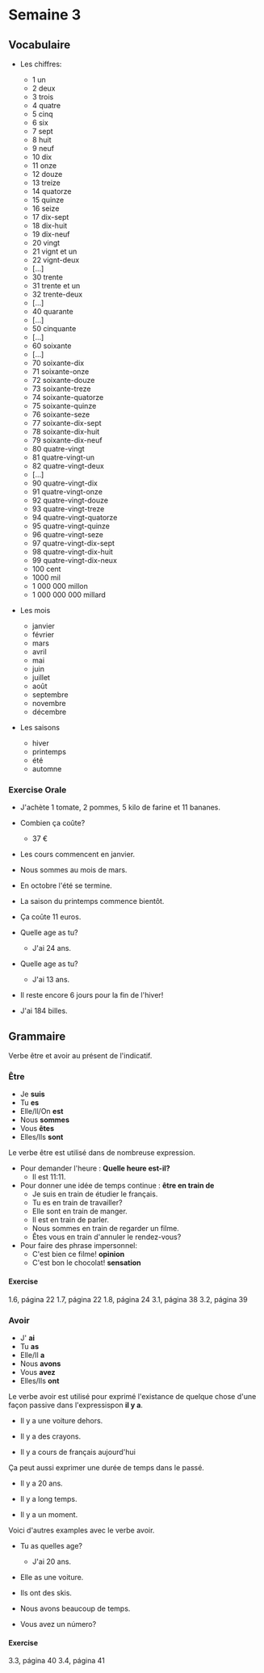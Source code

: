 

# Semaine 3

## Vocabulaire


* Les chiffres:
  * 1 un
  * 2 deux
  * 3 trois
  * 4 quatre
  * 5 cinq
  * 6 six
  * 7 sept
  * 8 huit
  * 9 neuf
  * 10 dix
  * 11 onze
  * 12 douze
  * 13 treize
  * 14 quatorze
  * 15 quinze
  * 16 seize
  * 17 dix-sept
  * 18 dix-huit
  * 19 dix-neuf
  * 20 vingt
  * 21 vignt et un
  * 22 vignt-deux
  * [...]
  * 30 trente
  * 31 trente et un
  * 32 trente-deux
  * [...]
  * 40 quarante
  * [...]
  * 50 cinquante
  * [...]
  * 60 soixante
  * [...]
  * 70 soixante-dix
  * 71 soixante-onze
  * 72 soixante-douze
  * 73 soixante-treze
  * 74 soixante-quatorze
  * 75 soixante-quinze
  * 76 soixante-seze
  * 77 soixante-dix-sept
  * 78 soixante-dix-huit
  * 79 soixante-dix-neuf
  * 80 quatre-vingt
  * 81 quatre-vingt-un
  * 82 quatre-vingt-deux
  * [...]
  * 90 quatre-vingt-dix
  * 91 quatre-vingt-onze
  * 92 quatre-vingt-douze
  * 93 quatre-vingt-treze
  * 94 quatre-vingt-quatorze
  * 95 quatre-vingt-quinze
  * 96 quatre-vingt-seze
  * 97 quatre-vingt-dix-sept
  * 98 quatre-vingt-dix-huit
  * 99 quatre-vingt-dix-neux
  * 100 cent
  * 1000 mil
  * 1 000 000 millon
  * 1 000 000 000 millard

* Les mois
  * janvier
  * février
  * mars
  * avril 
  * mai
  * juin
  * juillet
  * août
  * septembre
  * novembre
  * décembre

* Les saisons
  * hiver
  * printemps
  * été
  * automne

### Exercise Orale

- J'achète 1 tomate, 2 pommes, 5 kilo de farine et 11 bananes.

- Combien ça coûte?
  - 37 €

- Les cours commencent en janvier.

- Nous sommes au mois de mars.

- En octobre l'été se termine.

- La saison du printemps commence bientôt.

- Ça coûte 11 euros.

- Quelle age as tu?
  - J'ai 24 ans.

- Quelle age as tu?
  - J'ai 13 ans.

- Il reste encore 6 jours pour la fin de l'hiver!

- J'ai 184 billes.

## Grammaire

Verbe être et avoir au présent de l'indicatif.

### Être

* Je **suis**
* Tu **es**
* Elle/Il/On **est**
* Nous **sommes**
* Vous **êtes**
* Elles/Ils **sont**

Le verbe être est utilisé dans de nombreuse expression.

* Pour demander l'heure : **Quelle heure est-il?** 
  * Il est 11:11.
* Pour donner une idée de temps continue : **être en train de**
  * Je suis en train de étudier le français.
  * Tu es en train de travailler?
  * Elle sont en train de manger.
  * Il est en train de parler.
  * Nous sommes en train de regarder un filme.
  * Êtes vous en train d'annuler le rendez-vous?
* Pour faire des phrase impersonnel:
  * C'est bien ce filme! **opinion**
  * C'est bon le chocolat! **sensation**


#### Exercise

1.6, página 22
1.7, página 22
1.8, página 24
3.1, página 38
3.2, página 39


### Avoir

* J' **ai**
* Tu **as**
* Elle/Il **a**
* Nous **avons**
* Vous **avez**
* Elles/Ils **ont**

Le verbe avoir est utilisé pour exprimé l'existance de quelque chose d'une façon
passive dans l'expressispon **il y a**. 

* Il y a une voiture dehors.

* Il y a des crayons.

* Il y a cours de français aujourd'hui

Ça peut aussi exprimer une durée de temps dans le passé.

* Il y a 20 ans.

* Il y a long temps.

* Il y a un moment.

Voici d'autres examples avec le verbe avoir.

* Tu as quelles age?
  * J'ai 20 ans.

* Elle as une voiture.

* Ils ont des skis.

* Nous avons beaucoup de temps.

* Vous avez un número?

#### Exercise

3.3, página 40
3.4, página 41
